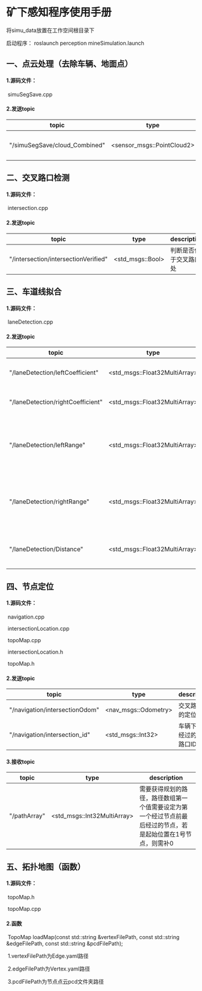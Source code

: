 # 矿下感知程序使用手册

将simu_data放置在工作空间根目录下

启动程序： roslaunch perception mineSimulation.launch

## 一、点云处理（去除车辆、地面点）

#### 1.源码文件：

​	simuSegSave.cpp

#### 2.发送topic

| topic                         | type                       | description              |
| ----------------------------- | -------------------------- | ------------------------ |
| "/simuSegSave/cloud_Combined" | <sensor_msgs::PointCloud2> | 去除地面点、车辆点的点云 |

## 二、交叉路口检测



#### 1.源码文件：

​	intersection.cpp

#### 2.发送topic

| topic                                | type             | description            |
| ------------------------------------ | ---------------- | ---------------------- |
| "/intersection/intersectionVerified" | <std_msgs::Bool> | 判断是否位于交叉路口处 |



## 三、车道线拟合

#### 1.源码文件：

​	laneDetection.cpp

#### 2.发送topic

| topic                             | type                          | description                                          |
| --------------------------------- | ----------------------------- | ---------------------------------------------------- |
| "/laneDetection/leftCoefficient"  | <std_msgs::Float32MultiArray> | 左侧墙壁3阶曲线拟合系数                              |
| "/laneDetection/rightCoefficient" | <std_msgs::Float32MultiArray> | 右侧墙壁3阶曲线拟合系数                              |
| "/laneDetection/leftRange"        | <std_msgs::Float32MultiArray> | 左侧曲线拟合x轴范围（两个值：0是轴正向、1是x轴负向） |
| "/laneDetection/rightRange"       | <std_msgs::Float32MultiArray> | 右侧曲线拟合x轴范围（两个值：0是轴正向、1是x轴负向） |
| "/laneDetection/Distance"         | <std_msgs::Float32MultiArray> | 左、右侧墙壁距离（两个值：0左侧、1右侧）             |

## 四、节点定位



#### 1.源码文件：

​	navigation.cpp

​	intersectionLocation.cpp

​	topoMap.cpp

​	intersectionLocation.h 

​	topoMap.h

#### 2.发送topic

| topic                          | type                 | description                |
| ------------------------------ | -------------------- | -------------------------- |
| "/navigation/intersectionOdom" | <nav_msgs::Odometry> | 交叉路口处的定位           |
| "/navigation/intersection_id"  | <std_msgs::Int32>    | 车辆下一个经过的交叉路口ID |

#### 3.接收topic

| topic        | type                        | description                                                  |
| ------------ | --------------------------- | ------------------------------------------------------------ |
| "/pathArray" | <std_msgs::Int32MultiArray> | 需要获得规划的路径，路径数组第一个值需要设定为第一个经过节点前最后经过的节点，若是起始位置在1号节点，则需补0 |

## 五、拓扑地图（函数）

#### 1.源码文件：

​	topoMap.h

​	topoMap.cpp

#### 2.函数

​	TopoMap loadMap(const std::string &vertexFilePath, const std::string &edgeFilePath, const std::string &pcdFilePath);

​	1.vertexFilePath为Edge.yaml路径

​	2.edgeFilePath为Vertex.yaml路径

​	3.pcdFilePath为节点点云pcd文件夹路径







